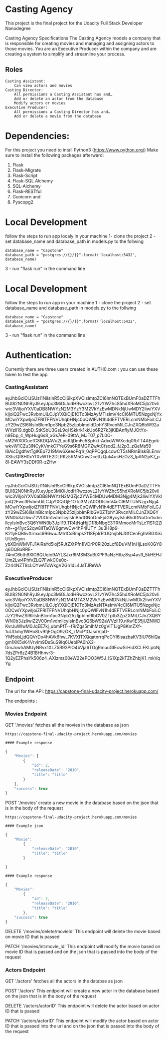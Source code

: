 # Casting Agency 
This project is the final project for the Udacity Full Stack Developer Nanodegree 

Casting Agency Specifications
The Casting Agency models a company that is responsible for creating movies and managing and assigning actors to those movies. You are an Executive Producer within the company and are creating a system to simplify and streamline your process.


## Roles
    Casting Assistant:
        Can view actors and movies
    Casting Director:
        All permissions a Casting Assistant has and…
        Add or delete an actor from the database
        Modify actors or movies
    Executive Producer:
        All permissions a Casting Director has and…
        Add or delete a movie from the database
        
# Dependencies:

For this project you need to intall Python3 (https://www.python.org/) 
Make sure to install the following packages afterward:
1.	Flask
2.	Flask-Migrate
3.	Flask-Script
4.	Flask-SQL Alchemy
5.	SQL-Alchemy
6.	Flask-RESTful
7.	Gunicorn and
8.	Pyscopg2 

# Local Development

follow the steps to run app localy in your machine 
1- clone the project 
2 - set database_name and database_path in models.py to the follwing 

    database_name = "Capstone"
    database_path = "postgres://{}/{}".format('localhost:5432', database_name)
    
3 - run "flask run" in the command line 

# Local Development

follow the steps to run app in your machine 
1 - clone the project 
2 - set database_name and database_path in models.py to the follwing 

    database_name = "Capstone"
    database_path = "postgres://{}/{}".format('localhost:5432', database_name)
    
3 - run "flask run" in the command line 


# Authentication:
Currently there are three users created in AUTH0.com :
you can use these token to test the app
### CastingAssistant

eyJhbGciOiJSUzI1NiIsInR5cCI6IkpXVCIsImtpZCI6ImNQTExBUmF0aDZTTFhBUl82N0NhRyJ9.eyJpc3MiOiJodHRwczovL21vYWZhcS5hdXRoMC5jb20vIiwic3ViIjoiYXV0aDB8NWYzN2M3YzY3M2VkYzEwMDNkNjUwMDY2IiwiYXVkIjoiQ2Fwc3RvbmUiLCJpYXQiOjE1OTc3MzAyMTIsImV4cCI6MTU5NzgxNjYxMCwiYXpwIjoiZFRITFFNVUhqbHNjc0pQWlFvN1h4dEFTVERLcmNMbFoiLCJzY29wZSI6IiIsInBlcm1pc3Npb25zIjpbImdldDphY3RvcnMiLCJnZXQ6bW92aWVzIl19.dgbD_StKSbU3GsL9qHSkkrk1kkUo6R27k3jKiBAnfiyMJOtYx-n9Ebp_4_WpHug6s8_xGs7eR-09ttA_MJT07_p7L0O-sM2WX0GuefC8KDQAVu2LpcKIjDmFc5Sphkt-AdxoWWXcdq0fbTT4AEgnk-wkvW1CZu3lNCyKVmkC7YeG9s6R8MGPZwAtCfscd2_fJ2p3_zQeMs59-I8AicDgdfwtTgIKEp7219Mw6XeeoPq1r_0qPPCgqLccwCT5sNRmBIskBLEmvXShzQf8H0xYfXvWTE2DLRKz5RM5CnwDcettzQuk4osHzOz3_lpAN2pK7_p8l-EAWY3sDDf0R-zZHw


### CastingDirector

eyJhbGciOiJSUzI1NiIsInR5cCI6IkpXVCIsImtpZCI6ImNQTExBUmF0aDZTTFhBUl82N0NhRyJ9.eyJpc3MiOiJodHRwczovL21vYWZhcS5hdXRoMC5jb20vIiwic3ViIjoiYXV0aDB8NWYzN2M3Zjc2YWE4MDUwMDM3Njg4Mjk3IiwiYXVkIjoiQ2Fwc3RvbmUiLCJpYXQiOjE1OTc3MzA0ODIsImV4cCI6MTU5NzgxNjg4MCwiYXpwIjoiZFRITFFNVUhqbHNjc0pQWlFvN1h4dEFTVERLcmNMbFoiLCJzY29wZSI6IiIsInBlcm1pc3Npb25zIjpbImRlbGV0ZTphY3RvcnMiLCJnZXQ6YWN0b3JzIiwiZ2V0Om1vdmllcyIsInBhdGNoOmFjdG9ycyIsInBhdGNoOm1vdmllcyIsInBvc3Q6YWN0b3JzIl19.TR4tNqHjjD1RbNbgE3TRMmoeMrTsLc11S1t2Zinh--g41ycS2qw8lITaOW6gmwCw4hP4lUTY_3u3H8p9-K21yEQBIivXrmxc9R6wuJMh1CsBmps2f18FpIrEtUQmjbNJGfCenFghVBGXikiUUnBgvn-ybXDnWMVFJ1AiRaYd5ioj5RJtZXtPfn1lVDrP0Rl20zLcf8DuVM1nHjLsoK0GY8q6DQBxRRE-74mC6bth8XlO8QUqIo9AYLSJxr6IMSM3uBiXPF9aNzHtbz8sp4asR_5kHEHJUm2Lw4PhfvZLQ7FwkC0e0c-Zz44NZT8cLOYwAToWkgV2Gn1dL4JsTJReWA

### ExecutiveProducer

eyJhbGciOiJSUzI1NiIsInR5cCI6IkpXVCIsImtpZCI6ImNQTExBUmF0aDZTTFhBUl82N0NhRyJ9.eyJpc3MiOiJodHRwczovL21vYWZhcS5hdXRoMC5jb20vIiwic3ViIjoiYXV0aDB8NWYzN2M4MTA3M2VkYzEwMDNkNjUwMDk2IiwiYXVkIjoiQ2Fwc3RvbmUiLCJpYXQiOjE1OTc3MzAzNTAsImV4cCI6MTU5NzgxNjc0OCwiYXpwIjoiZFRITFFNVUhqbHNjc0pQWlFvN1h4dEFTVERLcmNMbFoiLCJzY29wZSI6IiIsInBlcm1pc3Npb25zIjpbImRlbGV0ZTptb3ZpZXMiLCJnZXQ6YWN0b3JzIiwiZ2V0Om1vdmllcyIsInBvc3Q6bW92aWVzIl19.nKw1E35jUZNWDKvrJuWlwM0JqEE7kj_ubmPfT--fRrZgs5mIhMz0gVlT1JgP8KmZXf-1uUDxhy1WHo8Lv9fjEOgO9zOK_zMcP1OJsdVjaD-YM5obLjdQQVrDo4hAVk6hw_7KVXITXQqatnrrqPcCYI6isazbaKV3lU76hlQagm1KK5xK4VrvIm9DsSuS9Iq6UeblPA0hX2-DmJxwhAMUyNRvx1XLZ5R93PlO4bVja6TGgRmuuGIEcwSrHidXCLFKLpbNj7dsZPr6zZ4B1BHhnvr3-1Q2yEZPhaYk506z4_AXlzmz00eW22ePOO3W5J_IS1Xp2kTZhZhbjK1_mkVqYg


## Endpoint

The url for the API:
https://capstone-final-udacity-project.herokuapp.com/

The endpoints : 


### Movies Endpoint
GET '/movies'
    fetches all the movies in the database as json 
    
    https://capstone-final-udacity-project.herokuapp.com/movies
    
    #### Example response
```js
{
    "Movies": [
        {
            "id": 2,
            "releaseDate": "2010",
            "title": "title"
        }
    ],
    "success": true
}
```
    

POST '/movies'
    create a new movie in the database based on the json that is in the body of the request 
    
    https://capstone-final-udacity-project.herokuapp.com/movies
    
    #### Example json
```js
{
    "Movie": 
        {
            "releaseDate": "2010",
            "title": "title"
        }

}
```
    #### Example response
```js
{
    "Movies": 
        {
            "id": 2,
            "releaseDate": "2010",
            "title": "title"
        },
    "success": true
}
```

DELETE '/movies/delete/movieId'
    This endpoint will delete the movie based on movie ID that is passed 
    

PATCH '/movies/int:movie_id'
    This endpoint will modify the movie  based on movie ID that is passed and on the json that is passed into the body of the request 



### Actors Endpoint
GET '/actors'
    fetches all the actors in the databse as json 
    
POST '/actors'
    This endpoint will create a new actor in the database based on the json that is in the body of the request 
 
DELETE '/actors/actorID'
    This endpoint will delete the actor based on actor ID that is passed 

PATCH '/actors/actorID' 
    This endpoint will modify the actor based on actor ID that is passed into the url and on the json that is passed into the body of the request 
